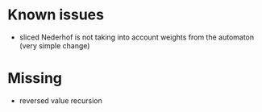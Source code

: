 # Known issues

* sliced Nederhof is not taking into account weights from the automaton (very simple change)

# Missing

* reversed value recursion





